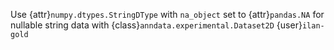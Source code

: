 Use {attr}`numpy.dtypes.StringDType` with `na_object` set to {attr}`pandas.NA` for nullable string data with {class}`anndata.experimental.Dataset2D` {user}`ilan-gold`
